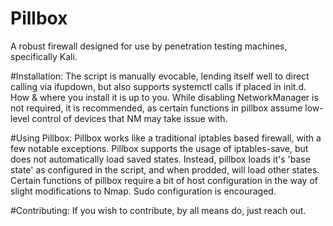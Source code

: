 # Pillbox
A robust firewall designed for use by penetration testing machines, specifically Kali.

#Installation:
  The script is manually evocable, lending itself well to direct calling via ifupdown, but also supports systemctl calls if placed in init.d. How & where you install it is up to you. While disabling NetworkManager is not required, it is recommended, as certain functions in pillbox assume low-level control of devices that NM may take issue with.

#Using Pillbox:
  Pillbox works like a traditional iptables based firewall, with a few notable exceptions. Pillbox supports the usage of iptables-save, but does not automatically load saved states. Instead, pillbox loads it's 'base state' as configured in the script, and when prodded, will load other states. Certain functions of pillbox require a bit of host configuration in the way of slight modifications to Nmap. Sudo configuration is encouraged.

#Contributing:
  If you wish to contribute, by all means do, just reach out.
